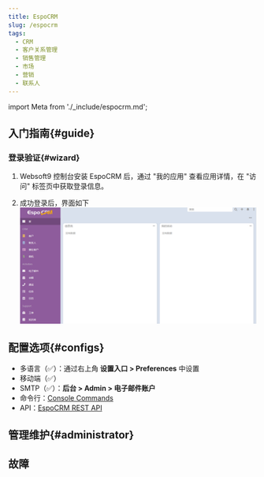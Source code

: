 ```yaml
---
title: EspoCRM
slug: /espocrm
tags:
  - CRM
  - 客户关系管理
  - 销售管理
  - 市场
  - 营销
  - 联系人
---
```


import Meta from './_include/espocrm.md';

<Meta name="meta" />

## 入门指南{#guide}

### 登录验证{#wizard}

1. Websoft9 控制台安装 EspoCRM 后，通过 "我的应用" 查看应用详情，在 "访问" 标签页中获取登录信息。  

2. 成功登录后，界面如下
   ![](./assets/espocrm-backend-websoft9.png)


## 配置选项{#configs}

- 多语言（✅）：通过右上角 **设置入口 > Preferences** 中设置
- 移动端（✅）
- SMTP（✅）：**后台 > Admin > 电子邮件账户**
- 命令行：[Console Commands](https://docs.espocrm.com/administration/commands/)
- API：[EspoCRM REST API](https://docs.espocrm.com/development/api/)

## 管理维护{#administrator}

## 故障
